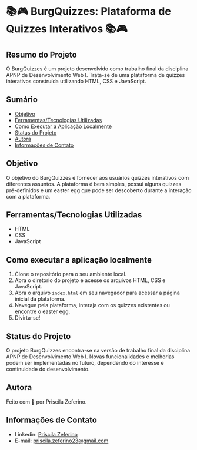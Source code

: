 # 📚🎮 BurgQuizzes: Plataforma de Quizzes Interativos 📚🎮

## Resumo do Projeto 
O BurgQuizzes é um projeto desenvolvido como trabalho final da disciplina APNP de Desenvolvimento Web I. Trata-se de uma plataforma de quizzes interativos construída utilizando HTML, CSS e JavaScript.

## Sumário 
- [Objetivo](#objetivo)
- [Ferramentas/Tecnologias Utilizadas](#ferramentastecnologias-utilizadas)
- [Como Executar a Aplicação Localmente](#como-executar-a-aplicação-localmente)
- [Status do Projeto](#status-do-projeto)
- [Autora](#autora)
- [Informações de Contato](#informações-de-contato)

## Objetivo
O objetivo do BurgQuizzes é fornecer aos usuários quizzes interativos com diferentes assuntos. A plataforma é bem simples, possui alguns quizzes pré-definidos e um easter egg que pode ser descoberto durante a interação com a plataforma.

## Ferramentas/Tecnologias Utilizadas
- HTML
- CSS
- JavaScript

## Como executar a aplicação localmente 
1. Clone o repositório para o seu ambiente local.
2. Abra o diretório do projeto e acesse os arquivos HTML, CSS e JavaScript.
3. Abra o arquivo `index.html` em seu navegador para acessar a página inicial da plataforma.
4. Navegue pela plataforma, interaja com os quizzes existentes ou encontre o easter egg.
5. Divirta-se! 

## Status do Projeto 
O projeto BurgQuizzes encontra-se na versão de trabalho final da disciplina APNP de Desenvolvimento Web I. Novas funcionalidades e melhorias podem ser implementadas no futuro, dependendo do interesse e continuidade do desenvolvimento.

## Autora 
Feito com 🧡 por Priscila Zeferino.

## Informações de Contato 
- Linkedin: [Priscila Zeferino](https://www.linkedin.com/in/priscila-zeferino-594b5b175/)
- E-mail: priscila.zeferino23@gmail.com
